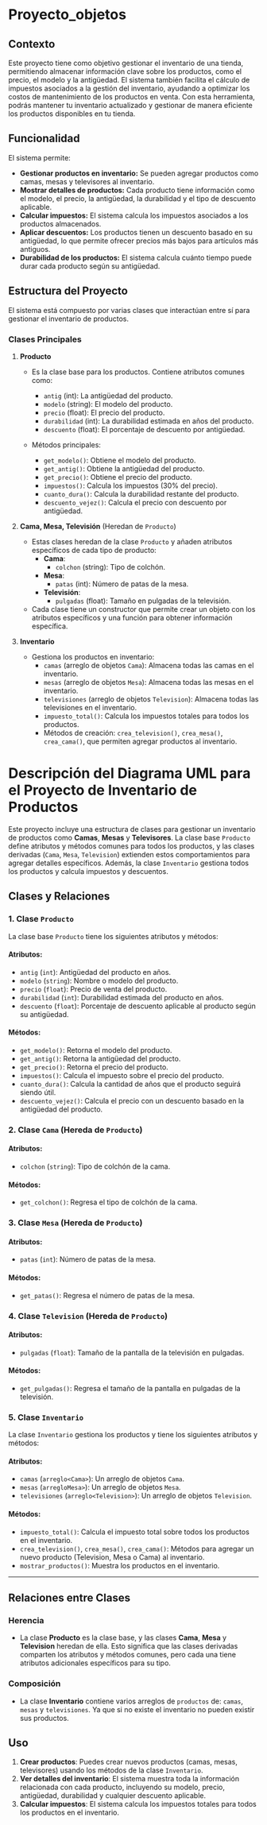 # Proyecto_objetos

## Contexto

Este proyecto tiene como objetivo gestionar el inventario de una tienda, permitiendo almacenar información clave sobre los productos, como el precio, el modelo y la antigüedad. El sistema también facilita el cálculo de impuestos asociados a la gestión del inventario, ayudando a optimizar los costos de mantenimiento de los productos en venta. Con esta herramienta, podrás mantener tu inventario actualizado y gestionar de manera eficiente los productos disponibles en tu tienda.

## Funcionalidad

El sistema permite:
- **Gestionar productos en inventario:** Se pueden agregar productos como camas, mesas y televisores al inventario.
- **Mostrar detalles de productos:** Cada producto tiene información como el modelo, el precio, la antigüedad, la durabilidad y el tipo de descuento aplicable.
- **Calcular impuestos:** El sistema calcula los impuestos asociados a los productos almacenados.
- **Aplicar descuentos:** Los productos tienen un descuento basado en su antigüedad, lo que permite ofrecer precios más bajos para artículos más antiguos.
- **Durabilidad de los productos:** El sistema calcula cuánto tiempo puede durar cada producto según su antigüedad.

## Estructura del Proyecto

El sistema está compuesto por varias clases que interactúan entre sí para gestionar el inventario de productos.

### Clases Principales

1. **Producto**
   - Es la clase base para los productos. Contiene atributos comunes como:
     - `antig` (int): La antigüedad del producto.
     - `modelo` (string): El modelo del producto.
     - `precio` (float): El precio del producto.
     - `durabilidad` (int): La durabilidad estimada en años del producto.
     - `descuento` (float): El porcentaje de descuento por antigüedad.

   - Métodos principales:
     - `get_modelo()`: Obtiene el modelo del producto.
     - `get_antig()`: Obtiene la antigüedad del producto.
     - `get_precio()`: Obtiene el precio del producto.
     - `impuestos()`: Calcula los impuestos (30% del precio).
     - `cuanto_dura()`: Calcula la durabilidad restante del producto.
     - `descuento_vejez()`: Calcula el precio con descuento por antigüedad.

2. **Cama, Mesa, Televisión** (Heredan de `Producto`)
   - Estas clases heredan de la clase `Producto` y añaden atributos específicos de cada tipo de producto:
     - **Cama**:
       - `colchon` (string): Tipo de colchón.
     - **Mesa**:
       - `patas` (int): Número de patas de la mesa.
     - **Televisión**:
       - `pulgadas` (float): Tamaño en pulgadas de la televisión.
   - Cada clase tiene un constructor que permite crear un objeto con los atributos específicos y una función para obtener información específica.

3. **Inventario**
   - Gestiona los productos en inventario:
     - `camas` (arreglo de objetos `Cama`): Almacena todas las camas en el inventario.
     - `mesas` (arreglo de objetos `Mesa`): Almacena todas las mesas en el inventario.
     - `televisiones` (arreglo de objetos `Television`): Almacena todas las televisiones en el inventario.
     - `impuesto_total()`: Calcula los impuestos totales para todos los productos.
     - Métodos de creación: `crea_television()`, `crea_mesa()`, `crea_cama()`, que permiten agregar productos al inventario.


# Descripción del Diagrama UML para el Proyecto de Inventario de Productos

Este proyecto incluye una estructura de clases para gestionar un inventario de productos como **Camas**, **Mesas** y **Televisores**. La clase base `Producto` define atributos y métodos comunes para todos los productos, y las clases derivadas (`Cama`, `Mesa`, `Television`) extienden estos comportamientos para agregar detalles específicos. Además, la clase `Inventario` gestiona todos los productos y calcula impuestos y descuentos.

## Clases y Relaciones

### 1. Clase `Producto`

La clase base `Producto` tiene los siguientes atributos y métodos:

#### Atributos:
- `antig` (`int`): Antigüedad del producto en años.
- `modelo` (`string`): Nombre o modelo del producto.
- `precio` (`float`): Precio de venta del producto.
- `durabilidad` (`int`): Durabilidad estimada del producto en años.
- `descuento` (`float`): Porcentaje de descuento aplicable al producto según su antigüedad.

#### Métodos:
- `get_modelo()`: Retorna el modelo del producto.
- `get_antig()`: Retorna la antigüedad del producto.
- `get_precio()`: Retorna el precio del producto.
- `impuestos()`: Calcula el impuesto sobre el precio del producto.
- `cuanto_dura()`: Calcula la cantidad de años que el producto seguirá siendo útil.
- `descuento_vejez()`: Calcula el precio con un descuento basado en la antigüedad del producto.

### 2. Clase `Cama` (Hereda de `Producto`)

#### Atributos:
- `colchon` (`string`): Tipo de colchón de la cama.

#### Métodos:
- `get_colchon()`: Regresa el tipo de colchón de la cama.

### 3. Clase `Mesa` (Hereda de `Producto`)

#### Atributos:
- `patas` (`int`): Número de patas de la mesa.

#### Métodos:
- `get_patas()`: Regresa el número de patas de la mesa.

### 4. Clase `Television` (Hereda de `Producto`)

#### Atributos:
- `pulgadas` (`float`): Tamaño de la pantalla de la televisión en pulgadas.

#### Métodos:
- `get_pulgadas()`: Regresa el tamaño de la pantalla en pulgadas de la televisión.

### 5. Clase `Inventario`

La clase `Inventario` gestiona los productos y tiene los siguientes atributos y métodos:

#### Atributos:
- `camas` (`arreglo<Cama>`): Un arreglo de objetos `Cama`.
- `mesas` (`arregloMesa>`): Un arreglo de objetos `Mesa`.
- `televisiones` (`arreglo<Television>`): Un arreglo de objetos `Television`.

#### Métodos:
- `impuesto_total()`: Calcula el impuesto total sobre todos los productos en el inventario.
- `crea_television()`, `crea_mesa()`, `crea_cama()`: Métodos para agregar un nuevo producto (Television, Mesa o Cama) al inventario.
- `mostrar_productos()`: Muestra los productos en el inventario.

---

## Relaciones entre Clases

### Herencia
- La clase **Producto** es la clase base, y las clases **Cama**, **Mesa** y **Television** heredan de ella. Esto significa que las clases derivadas comparten los atributos y métodos comunes, pero cada una tiene atributos adicionales específicos para su tipo.

### Composición
- La clase **Inventario** contiene varios arreglos de `productos` de: `camas`, `mesas` y `televisiones`. Ya que si no existe el inventario no pueden existir sus productos.

## Uso

1. **Crear productos**: Puedes crear nuevos productos (camas, mesas, televisores) usando los métodos de la clase `Inventario`.
2. **Ver detalles del inventario**: El sistema muestra toda la información relacionada con cada producto, incluyendo su modelo, precio, antigüedad, durabilidad y cualquier descuento aplicable.
3. **Calcular impuestos**: El sistema calcula los impuestos totales para todos los productos en el inventario.

